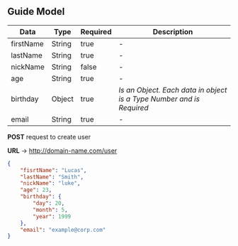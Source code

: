 ## Guide Model

| Data | Type | Required | Description|
| ------- | ------- | ------- | ------- |
| firstName | String | true | *-* |
| lastName | String | true | *-*|
| nickName | String | false | *-*|
| age | String | true | *-*|
| birthday | Object | true | *Is an Object. Each data in object is a Type Number and is Required*|
| email | String | true | *-*|

**POST** request to create user

**URL** -> http://domain-name.com/user

```json
{
    "fisrtName": "Lucas",
    "lastName": "Smith",
    "nickName": "luke",
    "age": 23,
    "birthday": {
        "day": 20,
        "month": 5,
        "year": 1999
    },
    "email": "example@corp.com"
}
```